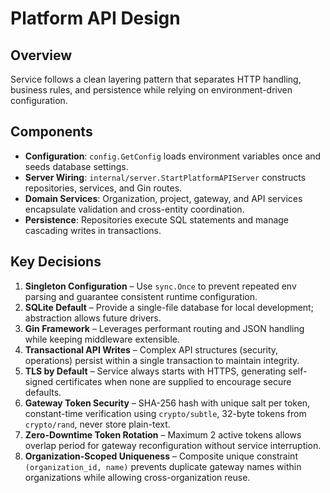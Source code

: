 # Platform API Design

## Overview

Service follows a clean layering pattern that separates HTTP handling, business rules, and persistence while relying on environment-driven configuration.

## Components

- **Configuration**: `config.GetConfig` loads environment variables once and seeds database settings.
- **Server Wiring**: `internal/server.StartPlatformAPIServer` constructs repositories, services, and Gin routes.
- **Domain Services**: Organization, project, gateway, and API services encapsulate validation and cross-entity coordination.
- **Persistence**: Repositories execute SQL statements and manage cascading writes in transactions.

## Key Decisions

1. **Singleton Configuration** – Use `sync.Once` to prevent repeated env parsing and guarantee consistent runtime configuration.
2. **SQLite Default** – Provide a single-file database for local development; abstraction allows future drivers.
3. **Gin Framework** – Leverages performant routing and JSON handling while keeping middleware extensible.
4. **Transactional API Writes** – Complex API structures (security, operations) persist within a single transaction to maintain integrity.
5. **TLS by Default** – Service always starts with HTTPS, generating self-signed certificates when none are supplied to encourage secure defaults.
6. **Gateway Token Security** – SHA-256 hash with unique salt per token, constant-time verification using `crypto/subtle`, 32-byte tokens from `crypto/rand`, never store plain-text.
7. **Zero-Downtime Token Rotation** – Maximum 2 active tokens allows overlap period for gateway reconfiguration without service interruption.
8. **Organization-Scoped Uniqueness** – Composite unique constraint `(organization_id, name)` prevents duplicate gateway names within organizations while allowing cross-organization reuse.
